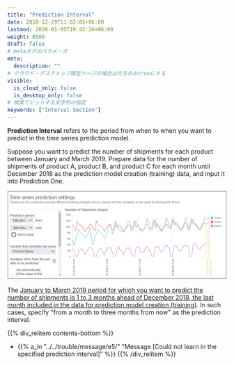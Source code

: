 ```yaml
---
title: "Prediction Interval"
date: 2018-12-29T11:02:05+06:00
lastmod: 2020-01-05T10:42:26+06:00
weight: 8500
draft: false
# metaタグのパラメータ
meta:
  description: ""
# クラウド・デスクトップ限定ページの場合は片方のみtrueにする
visible:
  is_cloud_only: false
  is_desktop_only: false
# 検索でヒットする文字列の指定
keywords: ["Interval Section"]
---
```


**Prediction Interval** refers to the period from when to when you want to predict in the time series prediction model.

Suppose you want to predict the number of shipments for each product between January and March 2019.
Prepare data for the number of shipments of product A, product B, and product C for each month until December 2018 as the prediction model creation (training) data, and input it into Prediction One.

![](../img_en/t_slide9.png)

The <u>January to March 2019 period for which you want to predict the number of shipments is 1 to 3 months ahead of December 2018, the last month included in the data for prediction model creation (training)</u>. In such cases, specify "from a month to three months from now" as the prediction interval.

{{% div_relitem contents-bottom %}}

- {{% a_in "../../trouble/message/e5/" "Message [Could not learn in the specified prediction interval]" %}}
  {{% /div_relitem %}}
